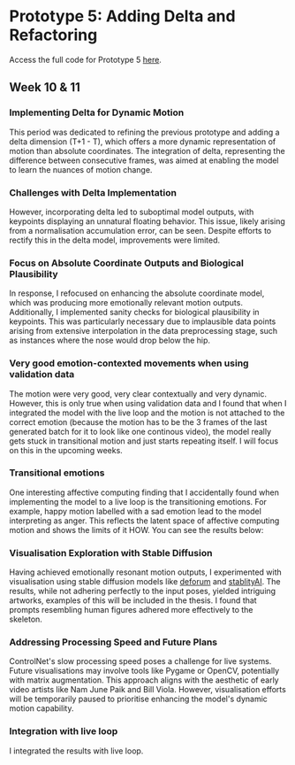 # Prototype 5: Adding Delta and Refactoring

Access the full code for Prototype 5 [here](notebooks/prototypes/prototype-5.ipynb).

## Week 10 & 11

### Implementing Delta for Dynamic Motion

This period was dedicated to refining the previous prototype and adding a delta dimension (T+1 - T), which offers a more dynamic representation of motion than absolute coordinates. The integration of delta, representing the difference between consecutive frames, was aimed at enabling the model to learn the nuances of motion change.

### Challenges with Delta Implementation

However, incorporating delta led to suboptimal model outputs, with keypoints displaying an unnatural floating behavior. This issue, likely arising from a normalisation accumulation error, can be seen. Despite efforts to rectify this in the delta model, improvements were limited.

### Focus on Absolute Coordinate Outputs and Biological Plausibility

In response, I refocused on enhancing the absolute coordinate model, which was producing more emotionally relevant motion outputs. Additionally, I implemented sanity checks for biological plausibility in keypoints. This was particularly necessary due to implausible data points arising from extensive interpolation in the data preprocessing stage, such as instances where the nose would drop below the hip.


### Very good emotion-contexted movements when using validation data

The motion were very good, very clear contextually and very dynamic. However, this is only true when using validation data and I found that when I integrated the model with the live loop and the motion is not attached to the correct emotion (because the motion has to be the 3 frames of the last generated batch for it to look like one continous video), the model really gets stuck in transitional motion and just starts repeating itself. I will focus on this in the upcoming weeks.


### Transitional emotions

One interesting affective computing finding that I accidentally found when implementing the model to a live loop is the transitioning emotions. For example, happy motion labelled with a sad emotion lead to the model interpreting as anger. This reflects the latent space of affective computing motion and shows the limits of it HOW. You can see the results below:


### Visualisation Exploration with Stable Diffusion

Having achieved emotionally resonant motion outputs, I experimented with visualisation using stable diffusion models like [deforum](https://replicate.com/deforum/deforum_stable_diffusion) and [stablityAI](https://huggingface.co/spaces/stabilityai/stable-diffusion). The results, while not adhering perfectly to the input poses, yielded intriguing artworks, examples of this will be included in the thesis. I found that prompts resembling human figures adhered more effectively to the skeleton.

### Addressing Processing Speed and Future Plans

ControlNet's slow processing speed poses a challenge for live systems. Future visualisations may involve tools like Pygame or OpenCV, potentially with matrix augmentation. This approach aligns with the aesthetic of early video artists like Nam June Paik and Bill Viola. However, visualisation efforts will be temporarily paused to prioritise enhancing the model's dynamic motion capability.


### Integration with live loop

I integrated the results with live loop.
